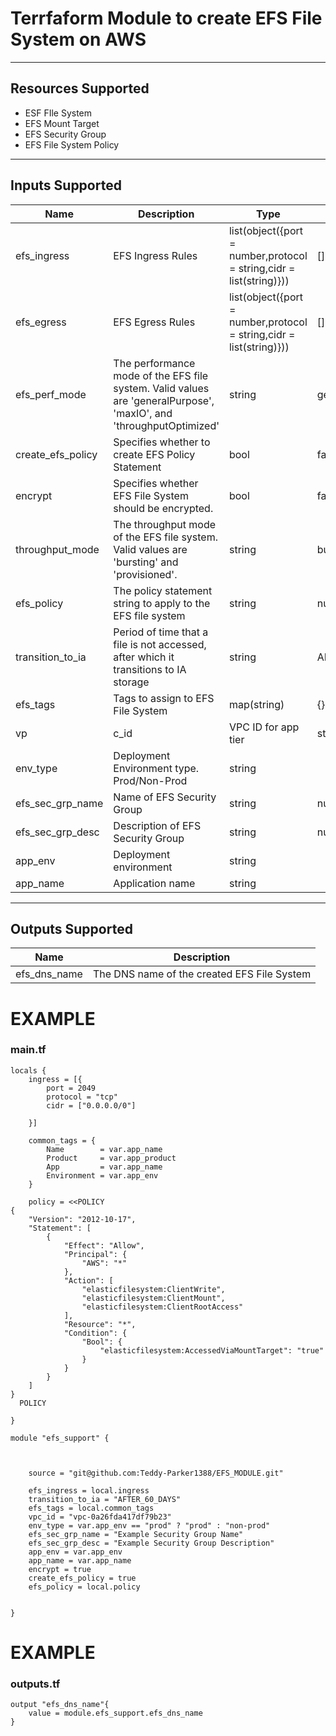 # Terrfaform Module to create EFS File System on AWS
----------------------------------------------------

## Resources Supported
* ESF FIle System
* EFS Mount Target
* EFS Security Group
* EFS File System Policy
-----------------------------------------------------
## Inputs Supported
| Name | Description | Type | Default | Required |
|------|-------------|------|---------|----------|
|efs_ingress| EFS Ingress Rules|list(object({port = number,protocol = string,cidr = list(string)})) |[] | no |
|efs_egress| EFS Egress Rules|list(object({port = number,protocol = string,cidr = list(string)})) |[] | no |
|efs_perf_mode|The performance mode of the EFS file system. Valid values are 'generalPurpose', 'maxIO', and 'throughputOptimized'|string|generalPurpose|no|
|create_efs_policy|Specifies whether to create EFS Policy Statement|bool|false|no|
|encrypt|Specifies whether EFS File System should be encrypted.| bool|false|no|
|throughput_mode|The throughput mode of the EFS file system. Valid values are 'bursting' and 'provisioned'.|string|bursting|no|
|efs_policy|The policy statement string to apply to the EFS file system |string | null | no |
|transition_to_ia|Period of time that a file is not accessed, after which it transitions to IA storage|string|AFTER_90_DAYS|no|
|efs_tags|Tags to assign to EFS File System|map(string)|{}|no|
|vp|c_id|VPC ID for app tier|string| |yes|
|env_type|Deployment Environment type. Prod/Non-Prod|string| | yes|
|efs_sec_grp_name|Name of EFS Security Group|string|null|no|
|efs_sec_grp_desc|Description of EFS Security Group|string|null|no|
|app_env|Deployment environment|string| |yes|
|app_name|Application name|string| |yes|

-----------------------------------------------------
## Outputs Supported
| Name | Description |
|------|-------------|
|efs_dns_name|The DNS name of the created EFS File System|



# EXAMPLE

### main.tf
```
locals {
    ingress = [{
        port = 2049
        protocol = "tcp"
        cidr = ["0.0.0.0/0"]

    }]

    common_tags = {
        Name        = var.app_name
        Product     = var.app_product
        App         = var.app_name
        Environment = var.app_env
    }

    policy = <<POLICY
{
    "Version": "2012-10-17",
    "Statement": [
        {
            "Effect": "Allow",
            "Principal": {
                "AWS": "*"
            },
            "Action": [
                "elasticfilesystem:ClientWrite",
                "elasticfilesystem:ClientMount",
                "elasticfilesystem:ClientRootAccess"
            ],
            "Resource": "*",
            "Condition": {
                "Bool": {
                    "elasticfilesystem:AccessedViaMountTarget": "true"
                }
            }
        }
    ]
}
  POLICY
   
}

module "efs_support" {



    source = "git@github.com:Teddy-Parker1388/EFS_MODULE.git"

    efs_ingress = local.ingress
    transition_to_ia = "AFTER_60_DAYS"
    efs_tags = local.common_tags
    vpc_id = "vpc-0a26fda417df79b23"
    env_type = var.app_env == "prod" ? "prod" : "non-prod"
    efs_sec_grp_name = "Example Security Group Name"
    efs_sec_grp_desc = "Example Security Group Description"
    app_env = var.app_env
    app_name = var.app_name
    encrypt = true
    create_efs_policy = true
    efs_policy = local.policy


}
```
# EXAMPLE

### outputs.tf
```
output "efs_dns_name"{
    value = module.efs_support.efs_dns_name
}
```

